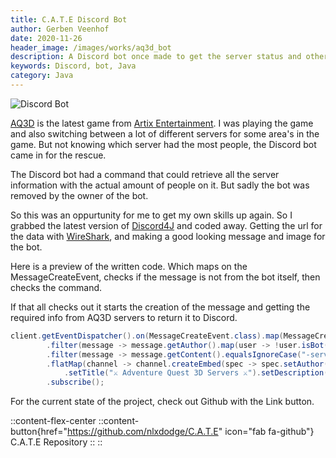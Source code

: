 ```yaml
---
title: C.A.T.E Discord Bot
author: Gerben Veenhof
date: 2020-11-26
header_image: /images/works/aq3d_bot
description: A Discord bot once made to get the server status and other information. Superseeded by a new bot of the Discord owner.
keywords: Discord, bot, Java
category: Java
---
```


![Discord Bot](/assets/images/works/aq3d_bot.webp)

[AQ3D](https://aq3d.com/) is the latest game from [Artix Entertainment](https://www.artix.com/).
I was playing the game and also switching between a lot of different servers for some area's in the game. But not knowing which server had the most people, the Discord bot came in for the rescue.

The Discord bot had a command that could retrieve all the server information with the actual amount of people on it. But sadly the bot was removed by the owner of the bot.

So this was an oppurtunity for me to get my own skills up again. So I grabbed the latest version of [Discord4J](https://discord4j.com/) and coded away. Getting the url for the data with [WireShark](https://www.wireshark.org/), and making a good looking message and image for the bot.

Here is a preview of the written code. Which maps on the MessageCreateEvent, checks if the message is not from the bot itself, then checks the command.

If that all checks out it starts the creation of the message and getting the required info from AQ3D servers to return it to Discord.

```java
client.getEventDispatcher().on(MessageCreateEvent.class).map(MessageCreateEvent::getMessage)
        .filter(message -> message.getAuthor().map(user -> !user.isBot()).orElse(false))
        .filter(message -> message.getContent().equalsIgnoreCase("-servers")).flatMap(Message::getChannel)
        .flatMap(channel -> channel.createEmbed(spec -> spec.setAuthor("🤖 C.A.T.E", null, LOGO)
            .setTitle("⚔ Adventure Quest 3D Servers ⚔").setDescription(api.getServerInfo())))
        .subscribe();
```

For the current state of the project, check out Github with the Link button.

::content-flex-center
    ::content-button{href="https://github.com/nlxdodge/C.A.T.E" icon="fab fa-github"}
    C.A.T.E Repository
    ::
::
